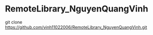 # RemoteLibrary_NguyenQuangVinh
git clone https://github.com/vinh11022006/RemoteLibrary_NguyenQuangVinh.git
